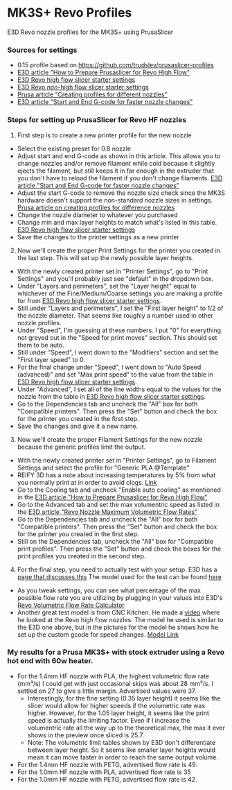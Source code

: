 # MK3S+ Revo Profiles
E3D Revo nozzle profiles for the MK3S+ using PrusaSlicer

### Sources for settings
* 0.15 profile based on https://github.com/trudslev/prusaslicer-profiles
* [E3D article "How to Prepare Prusaslicer for Revo High Flow"](https://e3d-online.com/blogs/news/how-to-prepare-prusaslicer-for-revo-high-flow)
* [E3D Revo high flow slicer starter settings](https://e3d-online.com/pages/revo-high-flow-filament-starter-settings)
* [E3D Revo *non*-high flow slicer starter settings](https://e3d-online.zendesk.com/hc/en-us/articles/4777443097757-Filament-Starter-Settings)
* [Prusa article "Creating profiles for different nozzles"](https://help.prusa3d.com/article/creating-profiles-for-different-nozzles_127540)
* [E3D article "Start and End G-code for faster nozzle changes"](https://e3d-online.zendesk.com/hc/en-us/articles/4406857421213-Start-and-End-G-code-for-faster-nozzle-changes)


### Steps for setting up PrusaSlicer for Revo HF nozzles
1. First step is to create a new printer profile for the new nozzle
  * Select the existing preset for 0.8 nozzle
  * Adjust start and end G-code as shown in this article. This allows you to change nozzles and/or remove filament while cold because it slightly ejects the filament, but still keeps it in far enough in the extruder that you don't have to reload the filament if you don't change filaments. [E3D article "Start and End G-code for faster nozzle changes"](https://e3d-online.zendesk.com/hc/en-us/articles/4406857421213-Start-and-End-G-code-for-faster-nozzle-changes)
  * Adjust the start G-code to remove the nozzle size check since the MK3S hardware doesn't support the non-standard nozzle sizes in settings. [Prusa article on creating profiles for difference nozzles](https://help.prusa3d.com/article/creating-profiles-for-different-nozzles_127540)
  * Change the nozzle diameter to whatever you purchased
  * Change min and max layer heights to match what's listed in this table. [E3D Revo high flow slicer starter settings](https://e3d-online.com/pages/revo-high-flow-filament-starter-settings)
  * Save the changes to the printer settings as a new printer
2. Now we'll create the proper Print Settings for the printer you created in the last step. This will set up the newly possible layer heights.
  * With the newly created printer set in "Printer Settings", go to "Print Settings" and you'll probably just see "default" in the dropdown box.
  * Under "Layers and perimeters", set the "Layer height" equal to whichever of the Fine/Medium/Coarse settings you are making a profile for from [E3D Revo high flow slicer starter settings](https://e3d-online.com/pages/revo-high-flow-filament-starter-settings).
  * Still under "Layers and perimeters", I set the "First layer height" to 1/2 of the nozzle diameter. That seems like roughly a number used in other nozzle profiles.
  * Under "Speed", I'm guessing at these numbers. I put "0" for everything not greyed out in the "Speed for print moves" section. This should set them to be auto.
  * Still under "Speed", I went down to the "Modifiers" section and set the "First layer speed" to 0.
  * For the final change under "Speed", I went down to "Auto Speed (advanced)" and set "Max print speed" to the value from the table in [E3D Revo high flow slicer starter settings](https://e3d-online.com/pages/revo-high-flow-filament-starter-settings).
  * Under "Advanced", I set all of the line widths equal to the values for the nozzle from the table in [E3D Revo high flow slicer starter settings](https://e3d-online.com/pages/revo-high-flow-filament-starter-settings).
  * Go to the Dependencies tab and uncheck the "All" box for both "Compatible printers". Then press the "Set" button and check the box for the printer you created in the first step.
  * Save the changes and give it a new name.
3. Now we'll create the proper Filament Settings for the new nozzle because the generic profiles limit the output.
  * With the newly created printer set in "Printer Settings", go to Filament Settings and select the profile for "Generic PLA @Template"
  * REIFY 3D has a note about increasing temperatures by 5% from what you normally print at in order to avoid clogs. [Link](https://www.reify3d.com/blogs/news/faq-about-e3d-revo#:~:text=What%20is%20the%20flow%20rate,sec%20using%20their%20testing%20methodology.)
  * Go to the Cooling tab and uncheck "Enable auto cooling" as mentioned in the [E3D article "How to Prepare Prusaslicer for Revo High Flow"](https://e3d-online.com/blogs/news/how-to-prepare-prusaslicer-for-revo-high-flow)
  * Go to the Advanced tab and set the max volumentric speed as listed in the [E3D article "Revo Nozzle Maximum Volumetric Flow Rates"](https://e3d-online.com/pages/revo-nozzle-maximum-flow-rates)
  * Go to the Dependencies tab and uncheck the "All" box for both "Compatible printers". Then press the "Set" button and check the box for the printer you created in the first step.
  * Still on the Dependencies tab, uncheck the "All" box for "Compatible print profiles". Then press the "Set" button and check the boxes for the print profiles you created in the second step.
4. For the final step, you need to actually test with your setup. E3D has a [page that discusses this](https://e3d-online.zendesk.com/hc/en-us/articles/6467176228253-Revo-Nozzle-Maximum-Flow-Rates-) The model used for the test can be found [here](https://www.printables.com/model/281016-flow-rate-test-geometry)
  * As you tweak settings, you can see what percentage of the max possible flow rate you are utilizing by plugging in your values into E3D's [Revo Volumetric Flow Rate Calculator](https://e3d-online.com/pages/revo-high-flow-volumetric-flow-rate-calculator)
  * Another great test model is from CNC Kitchen. He made a [video](https://youtube.com/watch?v=ZgIlSpb-A2Y) where he looked at the Revo high flow nozzles. The model he used is similar to the E3D one above, but in the pictures for the model he shows how he set up the custom gcode for speed changes. [Model Link](https://www.printables.com/model/342075-extrusion-test-structure)

### My results for a Prusa MK3S+ with stock extruder using a Revo hot end with 60w heater.
* For the 1.4mm HF nozzle with PLA, the highest volumetric flow rate (mm³/s) I could get with just occasional skips was about 28 mm³/s. I settled on 27 to give a little margin. Advertised values were 37.
  * Interestingly, for the fine setting (0.35 layer height) it seems like the slicer would allow for higher speeds if the volumetric rate was higher. However, for the 1.05 layer height, it seems like the print speed is actually the limiting factor. Even if I increase the volumentric rate all the way up to the theoretical max, the max it ever shows in the preview once sliced is 25.7.
  * Note: The volumetric limit tables shown by E3D don't differentiate between layer height. So it seems like smaller layer heights would mean it can move faster in order to reach the same output volume.
* For the 1.4mm HF nozzle with PETG, advertised flow rate is 49.
* For the 1.0mm HF nozzle with PLA, advertised flow rate is 35
* For the 1.0mm HF nozzle with PETG, advertised flow rate is 42. 
